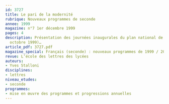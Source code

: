 ```yaml
---
id: 3727
title: Le pari de la modernité
rubrique: Nouveaux programmes de seconde 
annee: 1999
magazine: n°7 1er décembre 1999
pages: 4
description: Présentation des journées inaugurales du plan national de formation (27-28
  octobre 1999)…
article_pdf: 3727.pdf
magazine_special: Français (seconde) : nouveaux programmes de 1999 / 2000
revue: L’école des lettres des lycées
auteurs:
- Yves Stalloni
disciplines:
- lettres
niveau_etudes:
- seconde
programmes:
- mise en œuvre des programmes et progressions annuelles
---
```

